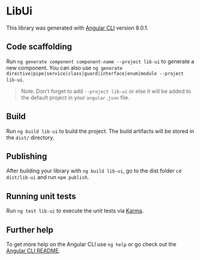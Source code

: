 # LibUi

This library was generated with [Angular CLI](https://github.com/angular/angular-cli) version 8.0.1.

## Code scaffolding

Run `ng generate component component-name --project lib-ui` to generate a new component. You can also use `ng generate directive|pipe|service|class|guard|interface|enum|module --project lib-ui`.
> Note: Don't forget to add `--project lib-ui` or else it will be added to the default project in your `angular.json` file. 

## Build

Run `ng build lib-ui` to build the project. The build artifacts will be stored in the `dist/` directory.

## Publishing

After building your library with `ng build lib-ui`, go to the dist folder `cd dist/lib-ui` and run `npm publish`.

## Running unit tests

Run `ng test lib-ui` to execute the unit tests via [Karma](https://karma-runner.github.io).

## Further help

To get more help on the Angular CLI use `ng help` or go check out the [Angular CLI README](https://github.com/angular/angular-cli/blob/master/README.md).
